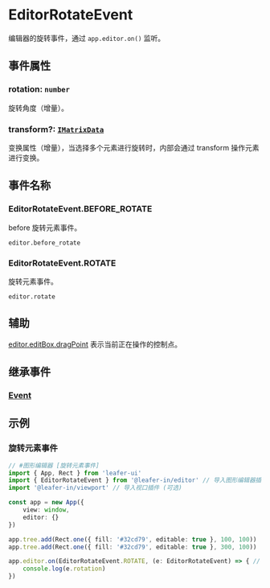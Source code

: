 # EditorRotateEvent

编辑器的旋转事件，通过 `app.editor.on()` 监听。

## 事件属性

### rotation: `number`

旋转角度（增量）。

### transform?: [`IMatrixData`](/api/interfaces/IMatrixData.md)

变换属性（增量），当选择多个元素进行旋转时，内部会通过 transform 操作元素进行变换。

## 事件名称

### EditorRotateEvent.BEFORE_ROTATE

before 旋转元素事件。

`editor.before_rotate`

### EditorRotateEvent.ROTATE

旋转元素事件。

`editor.rotate`

## 辅助

[editor.editBox.dragPoint](../EditBox.md#dragpoint-editpoint) 表示当前正在操作的控制点。

## 继承事件

### [Event](/reference/event/basic/Event.md)

<!-- ## API

### [EditorRotateEvent](/api/classes/EditorRotateEvent.md) -->

## 示例

### 旋转元素事件

```ts
// #图形编辑器 [旋转元素事件]
import { App, Rect } from 'leafer-ui'
import { EditorRotateEvent } from '@leafer-in/editor' // 导入图形编辑器插件 // [!code hl] 
import '@leafer-in/viewport' // 导入视口插件 (可选)

const app = new App({
    view: window,
    editor: {}
})

app.tree.add(Rect.one({ fill: '#32cd79', editable: true }, 100, 100))
app.tree.add(Rect.one({ fill: '#32cd79', editable: true }, 300, 100))

app.editor.on(EditorRotateEvent.ROTATE, (e: EditorRotateEvent) => { // [!code hl:3]
    console.log(e.rotation)
})
```
